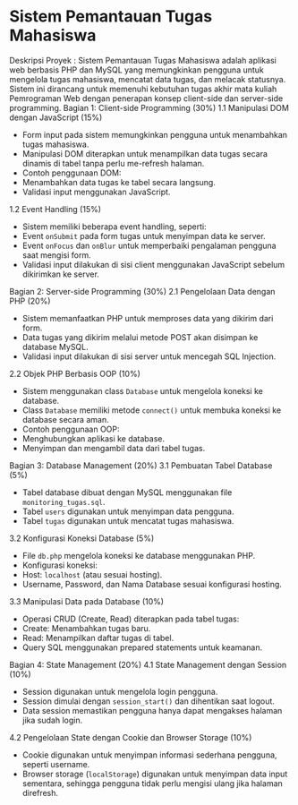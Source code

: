 # Sistem Pemantauan Tugas Mahasiswa
Deskripsi Proyek :
Sistem Pemantauan Tugas Mahasiswa adalah aplikasi web berbasis PHP dan MySQL yang memungkinkan pengguna untuk mengelola tugas mahasiswa, mencatat data tugas, dan melacak statusnya. Sistem ini dirancang untuk memenuhi kebutuhan tugas akhir mata kuliah Pemrograman Web dengan penerapan konsep client-side dan server-side programming.
Bagian 1: Client-side Programming (30%)
1.1 Manipulasi DOM dengan JavaScript (15%)
- Form input pada sistem memungkinkan pengguna untuk menambahkan tugas mahasiswa.
- Manipulasi DOM diterapkan untuk menampilkan data tugas secara dinamis di tabel tanpa perlu me-refresh halaman.
- Contoh penggunaan DOM:
- Menambahkan data tugas ke tabel secara langsung.
- Validasi input menggunakan JavaScript.
    
1.2 Event Handling (15%)
- Sistem memiliki beberapa event handling, seperti:
- Event `onSubmit` pada form tugas untuk menyimpan data ke server.
- Event `onFocus` dan `onBlur` untuk memperbaiki pengalaman pengguna saat mengisi form.
- Validasi input dilakukan di sisi client menggunakan JavaScript sebelum dikirimkan ke server.

Bagian 2: Server-side Programming (30%)
2.1 Pengelolaan Data dengan PHP (20%)
- Sistem memanfaatkan PHP untuk memproses data yang dikirim dari form.
- Data tugas yang dikirim melalui metode POST akan disimpan ke database MySQL.
- Validasi input dilakukan di sisi server untuk mencegah SQL Injection.
  
2.2 Objek PHP Berbasis OOP (10%)
- Sistem menggunakan class `Database` untuk mengelola koneksi ke database.
- Class `Database` memiliki metode `connect()` untuk membuka koneksi ke database secara aman.
- Contoh penggunaan OOP:
- Menghubungkan aplikasi ke database.
- Menyimpan dan mengambil data dari tabel tugas.
  
Bagian 3: Database Management (20%)
3.1 Pembuatan Tabel Database (5%)
- Tabel database dibuat dengan MySQL menggunakan file `monitoring_tugas.sql`.
- Tabel `users` digunakan untuk menyimpan data pengguna.
- Tabel `tugas` digunakan untuk mencatat tugas mahasiswa.
  
3.2 Konfigurasi Koneksi Database (5%)
- File `db.php` mengelola koneksi ke database menggunakan PHP.
- Konfigurasi koneksi:
- Host: `localhost` (atau sesuai hosting).
- Username, Password, dan Nama Database sesuai konfigurasi hosting.
  
3.3 Manipulasi Data pada Database (10%)
- Operasi CRUD (Create, Read) diterapkan pada tabel tugas:
- Create: Menambahkan tugas baru.
- Read: Menampilkan daftar tugas di tabel.
- Query SQL menggunakan prepared statements untuk keamanan.
  
Bagian 4: State Management (20%)
4.1 State Management dengan Session (10%)
- Session digunakan untuk mengelola login pengguna.
- Session dimulai dengan `session_start()` dan dihentikan saat logout.
- Data session memastikan pengguna hanya dapat mengakses halaman jika sudah login.
  
4.2 Pengelolaan State dengan Cookie dan Browser Storage (10%)
- Cookie digunakan untuk menyimpan informasi sederhana pengguna, seperti username.
- Browser storage (`localStorage`) digunakan untuk menyimpan data input sementara, sehingga pengguna tidak perlu mengisi ulang jika halaman direfresh.

